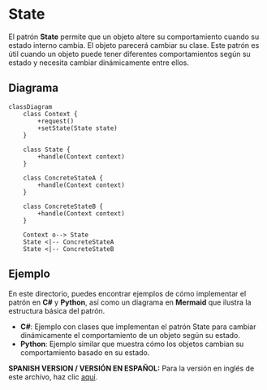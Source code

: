 
# State

El patrón **State** permite que un objeto altere su comportamiento cuando su estado interno cambia. El objeto parecerá cambiar su clase. Este patrón es útil cuando un objeto puede tener diferentes comportamientos según su estado y necesita cambiar dinámicamente entre ellos.

## Diagrama

```mermaid
classDiagram
    class Context {
        +request()
        +setState(State state)
    }

    class State {
        +handle(Context context)
    }

    class ConcreteStateA {
        +handle(Context context)
    }

    class ConcreteStateB {
        +handle(Context context)
    }

    Context o--> State
    State <|-- ConcreteStateA
    State <|-- ConcreteStateB
```

## Ejemplo

En este directorio, puedes encontrar ejemplos de cómo implementar el patrón en **C#** y **Python**, así como un diagrama en **Mermaid** que ilustra la estructura básica del patrón.

- **C#**: Ejemplo con clases que implementan el patrón State para cambiar dinámicamente el comportamiento de un objeto según su estado.
- **Python**: Ejemplo similar que muestra cómo los objetos cambian su comportamiento basado en su estado.

**SPANISH VERSION / VERSIÓN EN ESPAÑOL:** Para la versión en inglés de este archivo, haz clic [aquí](README.md).
